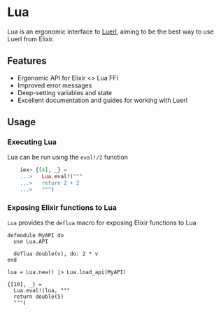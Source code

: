# Lua

<!-- MDOC !-->

Lua is an ergonomic interface to [Luerl](https://github.com/rvirding/luerl), aiming to be the best way to use Luerl from Elixir.

## Features

* Ergonomic API for Elixir <> Lua FFI
* Improved error messages
* Deep-setting variables and state
* Excellent documentation and guides for working with Luerl

## Usage

### Executing Lua

Lua can be run using the `eval!/2` function

``` elixir
    iex> {[4], _} =
    ...>   Lua.eval!("""
    ...>   return 2 + 2
    ...>   """)

```

### Exposing Elixir functions to Lua

`Lua` provides the `deflua` macro for exposing Elixir functions to Lua

    defmodule MyAPI do
      use Lua.API
      
      deflua double(v), do: 2 * v
    end
    
    lua = Lua.new() |> Lua.load_api(MyAPI) 

    {[10], _} = 
      Lua.eval!(lua, """
      return double(5)
      """)
